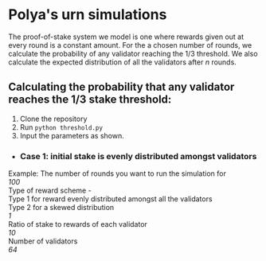 # Polya's urn simulations 
The proof-of-stake system we model is one where rewards given out at every round is a constant amount. For the a chosen number of rounds, we calculate the probability of any validator reaching the 1/3 threshold. We also calculate the expected distribution of all the validators after $n$ rounds.

## Calculating the probability that any validator reaches the 1/3 stake threshold:
1. Clone the repository
2. Run `python threshold.py` 
3. Input the parameters as shown.
  - ### Case 1: initial stake is evenly distributed amongst validators
  Example: The number of rounds you want to run the simulation for <br />
            *100* <br />
            Type of reward scheme -  <br />
                Type 1 for reward evenly distributed amongst all the validators <br />
                Type 2 for a skewed distribution <br />
            *1* <br />
            Ratio of stake to rewards of each validator <br />
            *10* <br />
            Number of validators <br />
            *64* <br />
            
            
            

  
